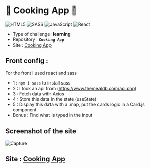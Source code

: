 # 🚀 Cooking App 🚀

![HTML5](https://img.shields.io/badge/html5-%23E34F26.svg?style=for-the-badge&logo=html5&logoColor=white) ![SASS](https://img.shields.io/badge/SASS-hotpink.svg?style=for-the-badge&logo=SASS&logoColor=white) ![JavaScript](https://img.shields.io/badge/javascript-%23323330.svg?style=for-the-badge&logo=javascript&logoColor=%23F7DF1E) ![React](https://img.shields.io/badge/react-%2320232a.svg?style=for-the-badge&logo=react&logoColor=%2361DAFB)
- Type of challenge: **learning**
- Repository : **`Cooking App`**
- Site : <a href="https://cooking-app-react.netlify.app/" target="_blank"> Cooking App </a>


## Front config :

For the front I used react and sass

- 1 : `npm i sass` to install sass
- 2 : I took an api from (https://www.themealdb.com/api.php)
- 3 : Fetch data with Axios
- 4 : Store this data in the state (useState)
- 5 : Display this data with a .map, put the cards logic in a Card.js component
- Bonus : Find what is typed in the input


## Screenshot of the site

![Capture](https://user-images.githubusercontent.com/98493546/183753601-de8a4d23-b673-4c45-844b-cce70ae7cd14.PNG)

## Site : <a href="https://cooking-app-react.netlify.app/" target="_blank"> Cooking App </a>

